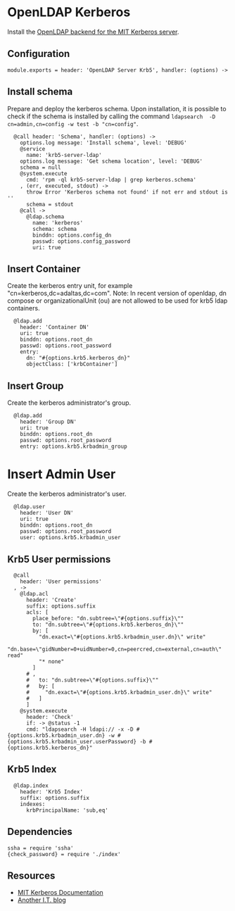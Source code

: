 
# OpenLDAP Kerberos

Install the [OpenLDAP backend for the MIT Kerberos server](https://web.mit.edu/kerberos/krb5-latest/doc/admin/conf_ldap.html).

## Configuration

    module.exports = header: 'OpenLDAP Server Krb5', handler: (options) ->

## Install schema

Prepare and deploy the kerberos schema. Upon installation, it
is possible to check if the schema is installed by calling
the command `ldapsearch  -D cn=admin,cn=config -w test -b "cn=config"`.

      @call header: 'Schema', handler: (options) ->
        options.log message: 'Install schema', level: 'DEBUG'
        @service
          name: 'krb5-server-ldap'
        options.log message: 'Get schema location', level: 'DEBUG'
        schema = null
        @system.execute
          cmd: 'rpm -ql krb5-server-ldap | grep kerberos.schema'
        , (err, executed, stdout) ->
          throw Error 'Kerberos schema not found' if not err and stdout is ''
          schema = stdout
        @call ->
          @ldap.schema
            name: 'kerberos'
            schema: schema
            binddn: options.config_dn
            passwd: options.config_password
            uri: true

## Insert Container

Create the kerberos entry unit, for example "cn=kerberos,dc=adaltas,dc=com".
Note: In recent version of openldap, dn compose or organizationalUnit (ou) are 
not allowed to be used for krb5 ldap containers.

      @ldap.add
        header: 'Container DN'
        uri: true
        binddn: options.root_dn
        passwd: options.root_password
        entry:
          dn: "#{options.krb5.kerberos_dn}"
          objectClass: ['krbContainer']

## Insert Group

Create the kerberos administrator's group.

      @ldap.add
        header: 'Group DN'
        uri: true
        binddn: options.root_dn
        passwd: options.root_password
        entry: options.krb5.krbadmin_group

# Insert Admin User

Create the kerberos administrator's user.

      @ldap.user
        header: 'User DN'
        uri: true
        binddn: options.root_dn
        passwd: options.root_password
        user: options.krb5.krbadmin_user

## Krb5 User permissions

      @call
        header: 'User permissions'
      , ->
        @ldap.acl
          header: 'Create'
          suffix: options.suffix
          acls: [
            place_before: "dn.subtree=\"#{options.suffix}\""
            to: "dn.subtree=\"#{options.krb5.kerberos_dn}\""
            by: [
              "dn.exact=\"#{options.krb5.krbadmin_user.dn}\" write"
              "dn.base=\"gidNumber=0+uidNumber=0,cn=peercred,cn=external,cn=auth\" read"
              "* none"
            ]
          # ,
          #   to: "dn.subtree=\"#{options.suffix}\""
          #   by: [
          #     "dn.exact=\"#{options.krb5.krbadmin_user.dn}\" write"
          #   ]
          ]
        @system.execute
          header: 'Check'
          if: -> @status -1
          cmd: "ldapsearch -H ldapi:// -x -D #{options.krb5.krbadmin_user.dn} -w #{options.krb5.krbadmin_user.userPassword} -b #{options.krb5.kerberos_dn}"

## Krb5 Index

      @ldap.index
        header: 'Krb5 Index'
        suffix: options.suffix
        indexes:
          krbPrincipalName: 'sub,eq'

## Dependencies

    ssha = require 'ssha'
    {check_password} = require './index'

## Resources

*   [MIT Kerberos Documentation](http://web.mit.edu/kerberos/krb5-devel/doc/admin/conf_ldap.html)
*   [Another I.T. blog](http://itdavid.blogspot.fr/2012/05/howto-centos-62-kerberos-kdc-with.html)
